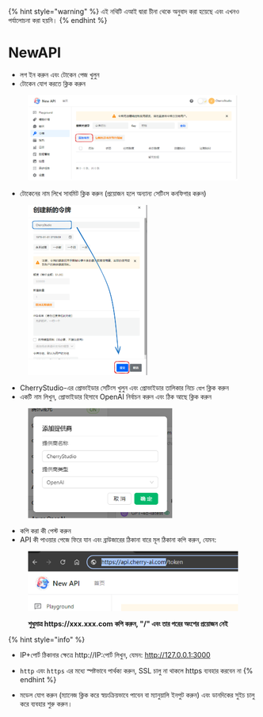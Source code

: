 
{% hint style="warning" %}
এই নথিটি এআই দ্বারা চীনা থেকে অনুবাদ করা হয়েছে এবং এখনও পর্যালোচনা করা হয়নি।
{% endhint %}

# NewAPI

* লগ ইন করুন এবং টোকেন পেজ খুলুন
* টোকেন যোগ করতে ক্লিক করুন

<figure><img src="../../../.gitbook/assets/image (28).png" alt=""><figcaption></figcaption></figure>

* টোকেনের নাম লিখে সাবমিট ক্লিক করুন (প্রয়োজন হলে অন্যান্য সেটিংস কনফিগার করুন)

<figure><img src="../../../.gitbook/assets/image (29).png" alt="" width="240"><figcaption></figcaption></figure>

* CherryStudio-এর প্রোভাইডার সেটিংস খুলুন এবং প্রোভাইডার তালিকার নিচে `যোগ` ক্লিক করুন
* একটি নাম লিখুন, প্রোভাইডার হিসাবে OpenAI নির্বাচন করুন এবং ঠিক আছে ক্লিক করুন

<figure><img src="../../../.gitbook/assets/image (25).png" alt="" width="291"><figcaption></figcaption></figure>

* কপি করা কী পেস্ট করুন
* API কী পাওয়ার পেজে ফিরে যান এবং ব্রাউজারের ঠিকানা বারে মূল ঠিকানা কপি করুন, যেমন:

<figure><img src="../../../.gitbook/assets/image (30).png" alt=""><figcaption><p><strong>শুধুমাত্র https://xxx.xxx.com কপি করুন, "/" এবং তার পরের অংশের প্রয়োজন নেই</strong></p></figcaption></figure>

{% hint style="info" %}
* IP+পোর্ট ঠিকানার ক্ষেত্রে http://IP:পোর্ট লিখুন, যেমন: http://127.0.0.1:3000
* `http` এবং `https` এর মধ্যে স্পষ্টভাবে পার্থক্য করুন, SSL চালু না থাকলে https ব্যবহার করবেন না
{% endhint %}

* মডেল যোগ করুন (ম্যানেজ ক্লিক করে স্বয়ংক্রিয়ভাবে পাবেন বা ম্যানুয়ালি ইনপুট করুন) এবং ডানদিকের সুইচ চালু করে ব্যবহার শুরু করুন।